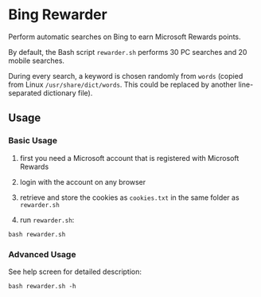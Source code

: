 # Bing Rewarder

Perform automatic searches on Bing to earn Microsoft Rewards points.

By default, the Bash script `rewarder.sh` performs 30 PC searches and 20 mobile searches.

During every search, a keyword is chosen randomly from `words` (copied from Linux `/usr/share/dict/words`. This could be replaced by another line-separated dictionary file).

## Usage

### Basic Usage

1. first you need a Microsoft account that is registered with Microsoft Rewards

2. login with the account on any browser

3. retrieve and store the cookies as `cookies.txt` in the same folder as `rewarder.sh`

4. run `rewarder.sh`:

```
bash rewarder.sh
```

### Advanced Usage

See help screen for detailed description:

```
bash rewarder.sh -h
```
